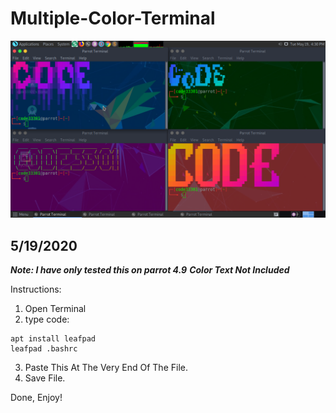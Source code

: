 # Multiple-Color-Terminal
![](IMG-01.png)
## 5/19/2020
***Note: I have only tested this on parrot 4.9***
***Color Text Not Included***

Instructions:
1. Open Terminal
2. type code:
```
apt install leafpad
leafpad .bashrc
```
3. Paste This At The Very End Of The File.
4. Save File.

Done, Enjoy!
